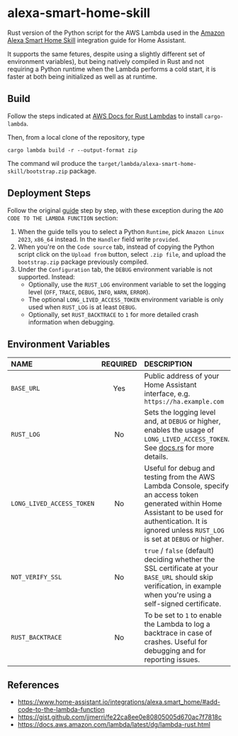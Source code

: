 # alexa-smart-home-skill

Rust version of the Python script for the AWS Lambda used in the 
[Amazon Alexa Smart Home Skill](https://www.home-assistant.io/integrations/alexa.smart_home/#add-code-to-the-lambda-function)
integration guide for Home Assistant.

It supports the same fetures, despite using a slightly different set of
environment variables), but being natively compiled in Rust and not requiring
a Python runtime when the Lambda performs a cold start, it is faster
at both being initialized as well as at runtime.

## Build

Follow the steps indicated at [AWS Docs for Rust Lambdas](https://docs.aws.amazon.com/lambda/latest/dg/rust-package.html#rust-package-build)
to install `cargo-lambda`.

Then, from a local clone of the repository, type

```
cargo lambda build -r --output-format zip
```

The command wil produce the `target/lambda/alexa-smart-home-skill/bootstrap.zip` package.

## Deployment Steps

Follow the original [guide](https://www.home-assistant.io/integrations/alexa.smart_home/#add-code-to-the-lambda-function)
step by step, with these exception during the `ADD CODE TO THE LAMBDA FUNCTION` section:

1. When the guide tells you to select a Python `Runtime`, pick `Amazon Linux 2023`,
   `x86_64` instead. In the `Handler` field write `provided`.
2. When you're on the `Code source` tab, instead of copying the Python script click on
   the `Upload from` button, select `.zip file`, and upload the `bootstrap.zip` package
   previously compiled.
3. Under the `Configuration` tab, the `DEBUG` environment variable is not supported. Instead:
   * Optionally, use the `RUST_LOG` environment variable to set the logging level
     (`OFF`, `TRACE`, `DEBUG`, `INFO`, `WARN`, `ERROR`).
   * The optional `LONG_LIVED_ACCESS_TOKEN` environment variable is only used when `RUST_LOG`
     is at least `DEBUG`.
   * Optionally, set `RUST_BACKTRACE` to `1` for more detailed crash information when
     debugging.

## Environment Variables

| NAME | REQUIRED | DESCRIPTION |
| :--- | :------: | :---------- |
| `BASE_URL` | Yes | Public address of your Home Assistant interface, e.g. `https://ha.example.com` |
| `RUST_LOG` | No | Sets the logging level and, at `DEBUG` or higher, enables the usage of `LONG_LIVED_ACCESS_TOKEN`. See [docs.rs](https://docs.rs/env_logger/latest/env_logger/#enabling-logging) for more details. |
| `LONG_LIVED_ACCESS_TOKEN` | No | Useful for debug and testing from the AWS Lambda Console, specify an access token generated within Home Assistant to be used for authentication. It is ignored unless `RUST_LOG` is set at `DEBUG` or higher. |
| `NOT_VERIFY_SSL` | No | `true` / `false` (default) deciding whether the SSL certificate at your `BASE_URL` should skip verification, in example when you're using a self-signed certificate. |
| `RUST_BACKTRACE` | No | To be set to `1` to enable the Lambda to log a backtrace in case of crashes. Useful for debugging and for reporting issues. |


## References

* https://www.home-assistant.io/integrations/alexa.smart_home/#add-code-to-the-lambda-function
* https://gist.github.com/jjmerri/fe22ca8ee0e80805005d670ac7f7818c
* https://docs.aws.amazon.com/lambda/latest/dg/lambda-rust.html